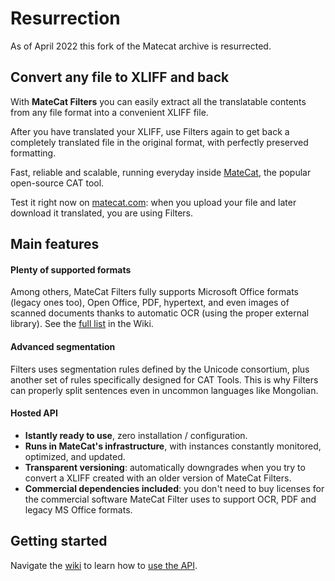 # Resurrection

As of April 2022 this fork of the Matecat archive is resurrected.

## Convert any file to XLIFF and back

With **MateCat Filters** you can easily extract all the translatable contents from any file format into a convenient XLIFF file.

After you have translated your XLIFF, use Filters again to get back a completely translated file in the original format, with perfectly preserved formatting.

Fast, reliable and scalable, running everyday inside [MateCat](https://www.matecat.com/), the popular open-source CAT tool.

Test it right now on [matecat.com](https://www.matecat.com/): when you upload your file and later download it translated, 
you are using Filters.


## Main features

#### Plenty of supported formats
Among others, MateCat Filters fully supports Microsoft Office formats (legacy ones too), Open Office, PDF, hypertext, and even images of scanned documents thanks to automatic OCR (using the proper external library). See the [full list](https://github.com/rbatllet/MateCat-Filters/wiki/Supported-file-formats) in the Wiki.

#### Advanced segmentation
Filters uses segmentation rules defined by the Unicode consortium, plus another set of rules specifically designed for CAT Tools. This is why Filters can properly split sentences even in uncommon languages like Mongolian.

#### Hosted API
- **Istantly ready to use**, zero installation / configuration.
- **Runs in MateCat's infrastructure**, with instances constantly monitored, optimized, and updated.
- **Transparent versioning**: automatically downgrades when you try to convert a XLIFF created with an older version of MateCat Filters.
- **Commercial dependencies included**: you don't need to buy licenses for the commercial software MateCat Filter uses to support OCR, PDF and legacy MS Office formats.


## Getting started

Navigate the [wiki](https://github.com/rbatllet/MateCat-Filters/wiki/) to learn how to [use the API](https://github.com/rbatllet/MateCat-Filters/wiki/API-documentation).
